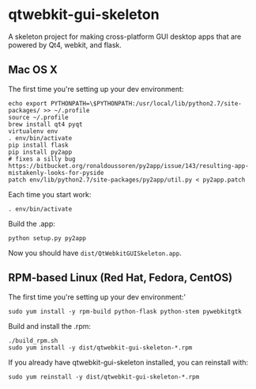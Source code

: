 # qtwebkit-gui-skeleton

A skeleton project for making cross-platform GUI desktop apps that are powered by Qt4, webkit, and flask.

## Mac OS X

The first time you're setting up your dev environment:

    echo export PYTHONPATH=\$PYTHONPATH:/usr/local/lib/python2.7/site-packages/ >> ~/.profile
    source ~/.profile
    brew install qt4 pyqt
    virtualenv env
    . env/bin/activate
    pip install flask
    pip install py2app
    # fixes a silly bug https://bitbucket.org/ronaldoussoren/py2app/issue/143/resulting-app-mistakenly-looks-for-pyside
    patch env/lib/python2.7/site-packages/py2app/util.py < py2app.patch

Each time you start work:

    . env/bin/activate

Build the .app:

    python setup.py py2app

Now you should have `dist/QtWebkitGUISkeleton.app`.

## RPM-based Linux (Red Hat, Fedora, CentOS)

The first time you're setting up your dev environment:'

    sudo yum install -y rpm-build python-flask python-stem pywebkitgtk

Build and install the .rpm:

    ./build_rpm.sh
    sudo yum install -y dist/qtwebkit-gui-skeleton-*.rpm

If you already have qtwebkit-gui-skeleton installed, you can reinstall with:

    sudo yum reinstall -y dist/qtwebkit-gui-skeleton-*.rpm
